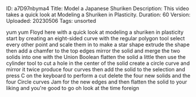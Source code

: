 ID: a7D97nbyma4
Title: Model a Japanese Shuriken
Description: This video takes a quick look at Modeling a Shuriken in Plasticity.
Duration: 60
Version: 
Uploaded: 20230506
Tags: unsorted

yum yum
Floyd here with a quick look at modeling
a shuriken in plasticity start by
creating an eight-sided curve with the
regular polygon tool select every other
point and scale them in to make a star
shape extrude the shape then add a
chamfer to the top edges mirror the
solid and merge the two solids into one
with the Union Boolean flatten the solid
a little
then use the cylinder tool to cut a hole
in the center of the solid
create a circle curve and mirror it
twice
produce four curves
then add the solid to the selection and
press C on the keyboard to perform a cut
delete the four new solids and the four
Circle curves
Jam for the new edges and then flatten
the solid to your liking and you're good
to go
oh look at the time
foreign
